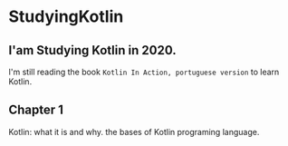 # StudyingKotlin
I'am Studying Kotlin in 2020.
---
I'm still reading the book `Kotlin In Action, portuguese version` to learn Kotlin.

## Chapter 1
Kotlin: what it is and why.
the bases of Kotlin programing language.
